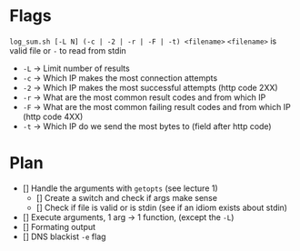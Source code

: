 # Flags

`log_sum.sh [-L N] (-c | -2 | -r | -F | -t) <filename>`
`<filename>` is valid file or `-` to read from stdin

- `-L` -> Limit number of results
- `-c` -> Which IP makes the most connection attempts
- `-2` -> Which IP makes the most successful attempts (http code 2XX)
- `-r` -> What are the most common result codes and from which IP
- `-F` -> What are the most common failing result codes and from which IP (http code 4XX)
- `-t` -> Which IP do we send the most bytes to (field after http code)

# Plan

- [] Handle the arguments with `getopts` (see lecture 1)
    - [] Create a switch and check if args make sense
    - [] Check if file is valid or is stdin (see if an idiom exists about stdin)
- [] Execute arguments, 1 arg -> 1 function, (except the `-L`)
- [] Formating output
- [] DNS blackist `-e` flag
